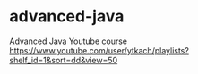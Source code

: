 # advanced-java
Advanced Java Youtube course
https://www.youtube.com/user/ytkach/playlists?shelf_id=1&sort=dd&view=50
